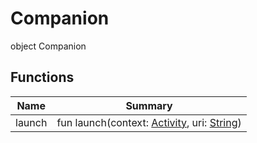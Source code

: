 # Companion

object Companion

## Functions

| Name   | Summary                                                                                                                                                                                          |
| ------ | ------------------------------------------------------------------------------------------------------------------------------------------------------------------------------------------------ |
| launch | fun launch(context: [Activity](https://developer.android.com/reference/kotlin/android/app/Activity.html), uri: [String](https://kotlinlang.org/api/latest/jvm/stdlib/kotlin/-string/index.html)) |

